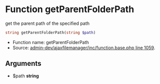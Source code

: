 Function getParentFolderPath
===========================

get the parent path of the specified path



```php
string getParentFolderPath(string $path)
```

* Function name: getParentFolderPath
* Source: [admin-dev/ajaxfilemanager/inc/function.base.php line 1059](https://github.com/PrestaShop/PrestaShop/blob/1.5.6.1/admin-dev/ajaxfilemanager/inc/function.base.php#L1059).

Arguments
---------

* $path **string**

